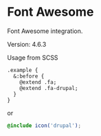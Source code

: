 # Font Awesome

Font Awesome integration.

Version: 4.6.3

Usage from SCSS

~~~
.example {
  &:before {
    @extend .fa;
    @extend .fa-drupal;
  }
}
~~~

or

~~~scss
@include icon('drupal');
~~~
